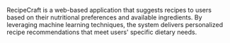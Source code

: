 RecipeCraft is a web-based application that suggests recipes to users based on their nutritional preferences and available ingredients. By leveraging machine learning techniques, the system delivers personalized recipe recommendations that meet users' specific dietary needs.

